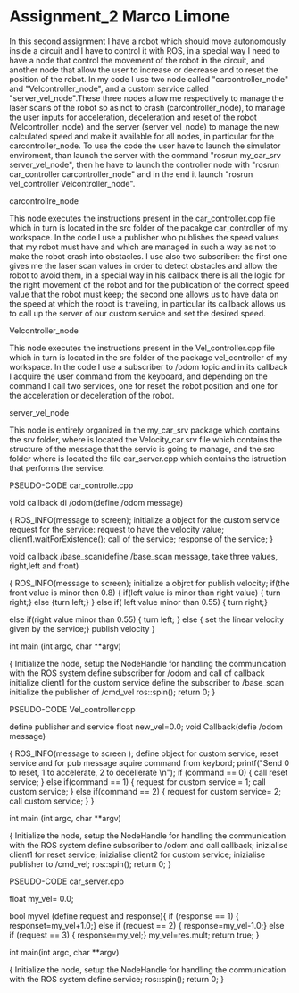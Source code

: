 # Assignment_2 Marco Limone
In this second assignment I have a robot which should move autonomously inside a circuit and I have to control it with ROS, in a special way I need to have a node that control the movement of the robot in the circuit, and another node that allow the user to increase or decrease and to reset the position of the robot. 
In my code I use two node called "carcontroller_node" and "Velcontroller_node", and a custom service called "server_vel_node".These three nodes allow me respectively to manage the laser scans of the robot so as not to crash (carcontroller_node), to manage the user inputs for acceleration, deceleration and reset of the robot (Velcontroller_node) and the server (server_vel_node) to manage the new calculated speed and make it available for all nodes, in particular for the carcontroller_node.
To use the code the user have to launch the simulator enviroment, than launch the server with the command "rosrun my_car_srv server_vel_node", then he have to launch the controller node with "rosrun car_controller carcontroller_node" and in the end it launch "rosrun vel_controller Velcontroller_node".

carcontrollre_node

This node executes the instructions present in the car_controller.cpp file which in turn is located in the src folder of the pacakge car_controller of my workspace. In the code I use a publisher who publishes the speed values that my robot must have and which are managed in such a way as not to make the robot crash into obstacles. I use also two subscriber: 
the first one gives me the laser scan values in order to detect obstacles and allow the robot to avoid them, in a special way in his callback there is all the logic for the right movement of the robot and for the publication of the correct speed value that the robot must keep;
the second one allows us to have data on the speed at which the robot is traveling, in particular its callback allows us to call up the server of our custom service and set the desired speed.

Velcontroller_node

This node executes the instructions present in the Vel_controller.cpp file which in turn is located in the src folder of the package vel_controller of my workspace. In the code I use a subscriber to /odom topic and in its callback I acquire the user command from the keyboard, and depending on the command I call two services, one for reset the robot position and one for the acceleration or deceleration of the robot.

server_vel_node

This node is entirely organized in the my_car_srv package which contains the srv folder, where is located the Velocity_car.srv file  which contains the structure of the message that the servic is going to manage, and the src folder where is located the file car_server.cpp which contains the istruction that performs the service.


PSEUDO-CODE car_controlle.cpp

void callback  di /odom(define /odom message)

{  ROS_INFO(message to screen);
   initialize a object for the custom service
   request for the service: request to have the velocity value;
   client1.waitForExistence();
   call of the service;
   response of the service;
 }
 
void callback /base_scan(define /base_scan message, take three values, right,left and front)

{  ROS_INFO(message to screen);
   initialize a objrct for publish velocity;
   if(the front value is minor then 0.8)
      {
        if(left value is minor than right value)
        {  turn right;}
        else
        {turn left;}
      }
   else if( left value minor than 0.55)
     {  turn right;}
   
   else if(right value minor than 0.55)
     { turn left; }
   else 
     { set the linear velocity given by the service;}
   publish velocity
}

int main (int argc, char **argv)

{  Initialize the node, setup the NodeHandle for handling the communication with the ROS system
   define subscriber for /odom and call of callback
   initialize client1 for the custom service
   define the subscriber to /base_scan
   initialize the publisher of /cmd_vel
   ros::spin();
   return 0;
}

PSEUDO-CODE Vel_controller.cpp

define publisher and service
float new_vel=0.0;
void Callback(defie /odom message)

{  ROS_INFO(message to screen );
   define object for custom service, reset service and for pub message
   aquire command from keybord;
   printf("Send 0 to reset, 1 to accelerate, 2 to decellerate \n");
   if (command == 0)
   { call reset service; 
   }
   else if(command == 1)
   { request for custom service = 1;
     call custom service;
   }
   else if(command == 2)
   {
     request for custom service= 2;
     call custom service;
   }
   }
   
int main (int argc, char **argv)

{  Initialize the node, setup the NodeHandle for handling the communication with the ROS system
   define subscriber to /odom and call callback;
   inizialise client1 for reset service;
   inizialise client2 for custom service;
   inizialise publisher to /cmd_vel;
   ros::spin();
   return 0;
}

PSEUDO-CODE car_server.cpp

float my_vel= 0.0;

bool myvel (define request and response){
        if (response == 1)
        { responset=my_vel+1.0;}
        else if (request == 2)
        { response=my_vel-1.0;}
        else if (request == 3)
        { response=my_vel;}
        my_vel=res.mult;
        return true;
}

int main(int argc, char **argv)

{  Initialize the node, setup the NodeHandle for handling the communication with the ROS system
   define service;
   ros::spin();
   return 0;
   }
